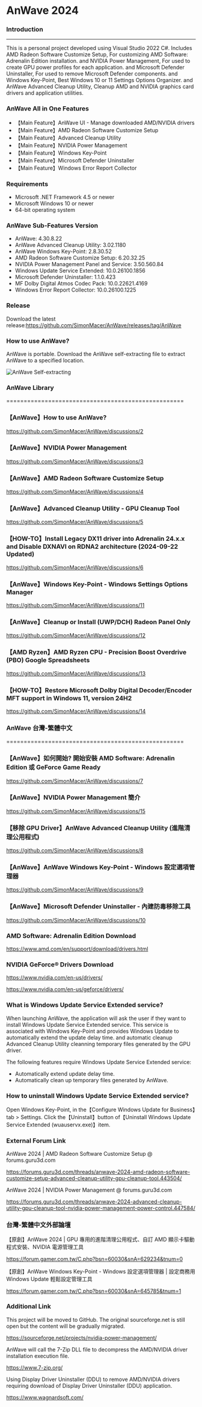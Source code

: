 AnWave 2024
===================================================

### Introduction
--------

This is a personal project developed using Visual Studio 2022 C#. Includes AMD Radeon Software Customize Setup, For customizing AMD Software: Adrenalin Edition installation. and NVIDIA Power Management, For used to create GPU power profiles for each application. and Microsoft Defender Uninstaller, For used to remove Microsoft Defender components. and Windows Key-Point, Best Windows 10 or 11 Settings Options Organizer. and AnWave Advanced Cleanup Utility, Cleanup AMD and NVIDIA graphics card drivers and application utilities.

### AnWave All in One Features
* 【Main Feature】AnWave UI - Manage downloaded AMD/NVIDIA drivers
* 【Main Feature】AMD Radeon Software Customize Setup
* 【Main Feature】Advanced Cleanup Utility
* 【Main Feature】NVIDIA Power Management
* 【Main Feature】Windows Key-Point
* 【Main Feature】Microsoft Defender Uninstaller
* 【Main Feature】Windows Error Report Collector

### Requirements
* Microsoft .NET Framework 4.5 or newer
* Microsoft Windows 10 or newer
* 64-bit operating system

### AnWave Sub-Features Version
* AnWave: 4.30.8.22
* AnWave Advanced Cleanup Utility: 3.02.1180
* AnWave Windows Key-Point: 2.8.30.52
* AMD Radeon Software Customize Setup: 6.20.32.25
* NVIDIA Power Management Panel and Service: 3.50.560.84
* Windows Update Service Extended: 10.0.26100.1856
* Microsoft Defender Uninstaller: 1.1.0.423
* MF Dolby Digital Atmos Codec Pack: 10.0.22621.4169
* Windows Error Report Collector: 10.0.26100.1225

### Release

Download the latest release:https://github.com/SimonMacer/AnWave/releases/tag/AnWave

### How to use AnWave?

AnWave is portable. Download the AnWave self-extracting file to extract AnWave to a specified location.

![AnWave Self-extracting](https://private-user-images.githubusercontent.com/136802581/369598805-d395d4c5-2b2b-4fcf-9ccf-c2e3229c8a23.png?jwt=eyJhbGciOiJIUzI1NiIsInR5cCI6IkpXVCJ9.eyJpc3MiOiJnaXRodWIuY29tIiwiYXVkIjoicmF3LmdpdGh1YnVzZXJjb250ZW50LmNvbSIsImtleSI6ImtleTUiLCJleHAiOjE3MjY5NTM5MTAsIm5iZiI6MTcyNjk1MzYxMCwicGF0aCI6Ii8xMzY4MDI1ODEvMzY5NTk4ODA1LWQzOTVkNGM1LTJiMmItNGZjZi05Y2NmLWMyZTMyMjljOGEyMy5wbmc_WC1BbXotQWxnb3JpdGhtPUFXUzQtSE1BQy1TSEEyNTYmWC1BbXotQ3JlZGVudGlhbD1BS0lBVkNPRFlMU0E1M1BRSzRaQSUyRjIwMjQwOTIxJTJGdXMtZWFzdC0xJTJGczMlMkZhd3M0X3JlcXVlc3QmWC1BbXotRGF0ZT0yMDI0MDkyMVQyMTIwMTBaJlgtQW16LUV4cGlyZXM9MzAwJlgtQW16LVNpZ25hdHVyZT0yMDhkZTlmYWUzZDBhYjExZjYzMzY4ZTRkMzk1YWNjYzNjZTZkMjI1MWY4NzE2ZDhiNWRmYmRhNGU0MGExZTAwJlgtQW16LVNpZ25lZEhlYWRlcnM9aG9zdCJ9.O2_Jo1gaL4GA242ECZ9vwSHeKb6bnFXKFfJ4K1eTBIA "AnWave Self-extracting")

### AnWave Library
===================================================

### 【AnWave】How to use AnWave?
https://github.com/SimonMacer/AnWave/discussions/2

### 【AnWave】NVIDIA Power Management
https://github.com/SimonMacer/AnWave/discussions/3

### 【AnWave】AMD Radeon Software Customize Setup
https://github.com/SimonMacer/AnWave/discussions/4

### 【AnWave】Advanced Cleanup Utility - GPU Cleanup Tool
https://github.com/SimonMacer/AnWave/discussions/5

### 【HOW-TO】Install Legacy DX11 driver into Adrenalin 24.x.x and Disable DXNAVI on RDNA2 architecture (2024-09-22 Updated)
https://github.com/SimonMacer/AnWave/discussions/6

### 【AnWave】Windows Key-Point - Windows Settings Options Manager
https://github.com/SimonMacer/AnWave/discussions/11

### 【AnWave】Cleanup or Install (UWP/DCH) Radeon Panel Only
https://github.com/SimonMacer/AnWave/discussions/12

### 【AMD Ryzen】AMD Ryzen CPU - Precision Boost Overdrive (PBO) Google Spreadsheets
https://github.com/SimonMacer/AnWave/discussions/13

### 【HOW-TO】Restore Microsoft Dolby Digital Decoder/Encoder MFT support in Windows 11, version 24H2
https://github.com/SimonMacer/AnWave/discussions/14

### AnWave 台灣-繁體中文
===================================================

### 【AnWave】如何開始? 開始安裝 AMD Software: Adrenalin Edition 或 GeForce Game Ready
https://github.com/SimonMacer/AnWave/discussions/7

### 【AnWave】NVIDIA Power Management 簡介
https://github.com/SimonMacer/AnWave/discussions/15

### 【移除 GPU Driver】AnWave Advanced Cleanup Utility (進階清理公用程式)
https://github.com/SimonMacer/AnWave/discussions/8

### 【AnWave】AnWave Windows Key-Point - Windows 設定選項管理器
https://github.com/SimonMacer/AnWave/discussions/9

### 【AnWave】Microsoft Defender Uninstaller - 內建防毒移除工具
https://github.com/SimonMacer/AnWave/discussions/10

### AMD Software: Adrenalin Edition Download

https://www.amd.com/en/support/download/drivers.html

### NVIDIA GeForce® Drivers Download

https://www.nvidia.com/en-us/drivers/

https://www.nvidia.com/en-us/geforce/drivers/

### What is Windows Update Service Extended service?

When launching AnWave, the application will ask the user if they want to install Windows Update Service Extended service. This service is associated with Windows Key-Point and provides Windows Update to automatically extend the update delay time. and automatic cleanup Advanced Cleanup Utility cleanning temporary files generated by the GPU driver.

The following features require Windows Update Service Extended service:

* Automatically extend update delay time.
* Automatically clean up temporary files generated by AnWave.

### How to uninstall Windows Update Service Extended service?

Open Windows Key-Point, in the【Configure Windows Update for Business】tab > Settings. Click the【Uninstall】button of【Uninstall Windows Update Service Extended (wuauservx.exe)】item.

### External Forum Link
AnWave 2024 | AMD Radeon Software Customize Setup @ forums.guru3d.com

https://forums.guru3d.com/threads/anwave-2024-amd-radeon-software-customize-setup-advanced-cleanup-utility-gpu-cleanup-tool.443504/

AnWave 2024 | NVIDIA Power Management @ forums.guru3d.com

https://forums.guru3d.com/threads/anwave-2024-advanced-cleanup-utility-gpu-cleanup-tool-nvidia-power-management-power-control.447584/

### 台灣-繁體中文外部論壇

【原創】AnWave 2024 | GPU 專用的進階清理公用程式、自訂 AMD 顯示卡驅動程式安裝、NVIDIA 電源管理工具

https://forum.gamer.com.tw/C.php?bsn=60030&snA=629234&tnum=0

【原創】AnWave Windows Key-Point - Windows 設定選項管理器 | 設定商務用 Windows Update 輕鬆設定管理工具

https://forum.gamer.com.tw/C.php?bsn=60030&snA=645785&tnum=1

### Additional Link

This project will be moved to GitHub. The original sourceforge.net is still open but the content will be gradually migrated.

https://sourceforge.net/projects/nvidia-power-management/

AnWave will call the 7-Zip DLL file to decompress the AMD/NVIDIA driver installation execution file.

https://www.7-zip.org/

Using Display Driver Uninstaller (DDU) to remove AMD/NVIDIA drivers requiring download of Display Driver Uninstaller (DDU) application.

https://www.wagnardsoft.com/
